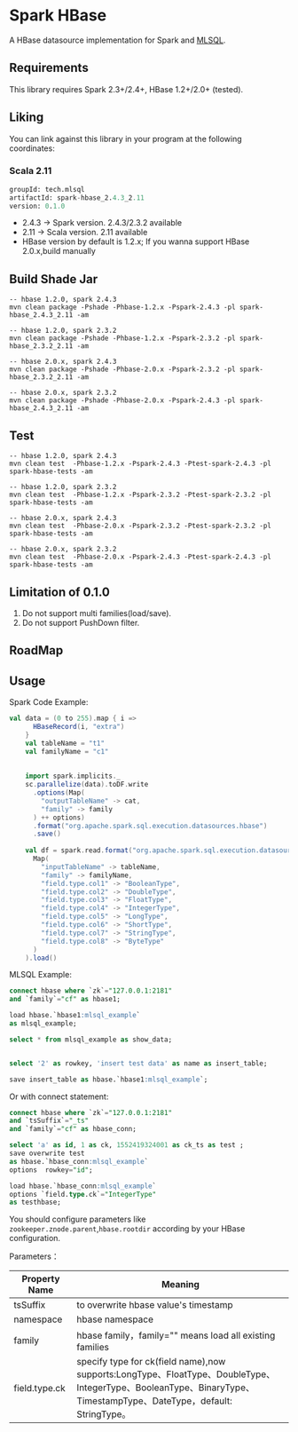 # Spark HBase

A HBase datasource implementation for Spark and [MLSQL](http://www.mlsql.tech).
  
## Requirements

This library requires Spark 2.3+/2.4+, HBase 1.2+/2.0+ (tested).

## Liking 

You can link against this library in your program at the following coordinates:

### Scala 2.11

```sql
groupId: tech.mlsql
artifactId: spark-hbase_2.4.3_2.11
version: 0.1.0
```

* 2.4.3 -> Spark version. 2.4.3/2.3.2 available
* 2.11 -> Scala version.  2.11 available
* HBase version by default is 1.2.x; If you wanna support HBase 2.0.x,build manually 

## Build Shade Jar

```shell
-- hbase 1.2.0, spark 2.4.3
mvn clean package -Pshade -Phbase-1.2.x -Pspark-2.4.3 -pl spark-hbase_2.4.3_2.11 -am

-- hbase 1.2.0, spark 2.3.2
mvn clean package -Pshade -Phbase-1.2.x -Pspark-2.3.2 -pl spark-hbase_2.3.2_2.11 -am

-- hbase 2.0.x, spark 2.4.3
mvn clean package -Pshade -Phbase-2.0.x -Pspark-2.3.2 -pl spark-hbase_2.3.2_2.11 -am

-- hbase 2.0.x, spark 2.3.2
mvn clean package -Pshade -Phbase-2.0.x -Pspark-2.4.3 -pl spark-hbase_2.4.3_2.11 -am

```

## Test

```shell
-- hbase 1.2.0, spark 2.4.3
mvn clean test  -Phbase-1.2.x -Pspark-2.4.3 -Ptest-spark-2.4.3 -pl spark-hbase-tests -am

-- hbase 1.2.0, spark 2.3.2
mvn clean test  -Phbase-1.2.x -Pspark-2.3.2 -Ptest-spark-2.3.2 -pl spark-hbase-tests -am

-- hbase 2.0.x, spark 2.4.3
mvn clean test  -Phbase-2.0.x -Pspark-2.3.2 -Ptest-spark-2.3.2 -pl spark-hbase-tests -am

-- hbase 2.0.x, spark 2.3.2
mvn clean test  -Phbase-2.0.x -Pspark-2.4.3 -Ptest-spark-2.4.3 -pl spark-hbase-tests -am
```



## Limitation of 0.1.0

1. Do not support multi families(load/save).
2. Do not support PushDown filter.

## RoadMap

 

## Usage

Spark Code Example:

```scala
val data = (0 to 255).map { i =>
      HBaseRecord(i, "extra")
    }
    val tableName = "t1"
    val familyName = "c1"
    
    
    import spark.implicits._
    sc.parallelize(data).toDF.write
      .options(Map(
        "outputTableName" -> cat,
        "family" -> family
      ) ++ options)
      .format("org.apache.spark.sql.execution.datasources.hbase")
      .save()
      
    val df = spark.read.format("org.apache.spark.sql.execution.datasources.hbase").options(
      Map(
        "inputTableName" -> tableName,
        "family" -> familyName,
        "field.type.col1" -> "BooleanType",
        "field.type.col2" -> "DoubleType",
        "field.type.col3" -> "FloatType",
        "field.type.col4" -> "IntegerType",
        "field.type.col5" -> "LongType",
        "field.type.col6" -> "ShortType",
        "field.type.col7" -> "StringType",
        "field.type.col8" -> "ByteType"
      )
    ).load()    
```


MLSQL Example:

```sql
connect hbase where `zk`="127.0.0.1:2181"
and `family`="cf" as hbase1;

load hbase.`hbase1:mlsql_example`
as mlsql_example;

select * from mlsql_example as show_data;


select '2' as rowkey, 'insert test data' as name as insert_table;

save insert_table as hbase.`hbase1:mlsql_example`;
```

Or with connect statement:

```sql
connect hbase where `zk`="127.0.0.1:2181"
and `tsSuffix`="_ts"
and `family`="cf" as hbase_conn;

select 'a' as id, 1 as ck, 1552419324001 as ck_ts as test ;
save overwrite test
as hbase.`hbase_conn:mlsql_example`
options  rowkey="id";

load hbase.`hbase_conn:mlsql_example`
options `field.type.ck`="IntegerType"
as testhbase;
```

You should configure parameters like `zookeeper.znode.parent`,`hbase.rootdir` according by 
your HBase configuration.  

Parameters：

| Property Name  |  Meaning |
|---|---|
| tsSuffix |to overwrite hbase value's timestamp|
|namespace|hbase namespace|
| family |hbase family，family="" means load all existing families|
| field.type.ck | specify type for ck(field name),now supports:LongType、FloatType、DoubleType、IntegerType、BooleanType、BinaryType、TimestampType、DateType，default: StringType。|




